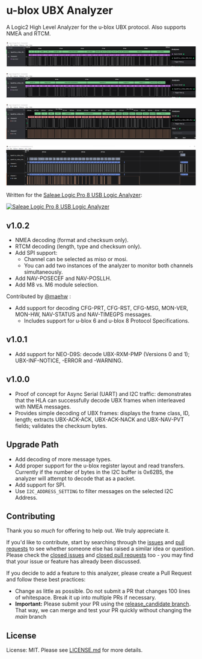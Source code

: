 
# u-blox UBX Analyzer
  
A Logic2 High Level Analyzer for the u-blox UBX protocol. Also supports NMEA and RTCM.

![Screen shot 1](./img/Screenshot_1.png)

![Screen shot 2](./img/Screenshot_2.png)

![Screen shot 3](./img/Screenshot_3.png)

![Screen shot 4 SPI](./img/Screenshot_4.png)

Written for the [Saleae Logic Pro 8 USB Logic Analyzer](https://www.sparkfun.com/products/13196):

[![Saleae Logic Pro 8 USB Logic Analyzer](https://cdn.sparkfun.com//assets/parts/1/0/3/3/0/13196-04.jpg)](https://www.sparkfun.com/products/13196)

## v1.0.2

* NMEA decoding (format and checksum only).
* RTCM decoding (length, type and checksum only).
* Add SPI support:
  * Channel can be selected as miso or mosi.
  * You can add two instances of the analyzer to monitor both channels simultaneously.
* Add NAV-POSECEF and NAV-POSLLH.
* Add M8 vs. M6 module selection.

Contributed by [@maehw](https://github.com/maehw) :

* Add support for decoding CFG-PRT, CFG-RST, CFG-MSG, MON-VER, MON-HW, NAV-STATUS and NAV-TIMEGPS messages.
  * Includes support for u-blox 6 and u-blox 8 Protocol Specifications.

## v1.0.1

* Add support for NEO-D9S: decode UBX-RXM-PMP (Versions 0 and 1); UBX-INF-NOTICE, -ERROR and -WARNING.

## v1.0.0

* Proof of concept for Async Serial (UART) and I2C traffic: demonstrates that the HLA can successfully decode UBX frames when interleaved with NMEA messages.
* Provides simple decoding of UBX frames: displays the frame class, ID, length; extracts UBX-ACK-ACK, UBX-ACK-NACK and UBX-NAV-PVT fields; validates the checksum bytes.

## Upgrade Path

* Add decoding of more message types.
* Add proper support for the u-blox register layout and read transfers. Currently if the number of bytes in the I2C buffer is 0x62B5, the analyzer will attempt to decode that as a packet.
* Add support for SPI.
* Use ```I2C_ADDRESS_SETTING``` to filter messages on the selected I2C Address.

## Contributing

Thank you so *much* for offering to help out. We truly appreciate it.

If you'd like to contribute, start by searching through the [issues](https://github.com/sparkfun/SparkFun_u-blox_UBX_HLA/issues) and [pull requests](https://github.com/sparkfun/SparkFun_u-blox_UBX_HLA/pulls) to see whether someone else has raised a similar idea or question.
Please check the [closed issues](https://github.com/sparkfun/SparkFun_u-blox_UBX_HLA/issues?q=is%3Aissue+is%3Aclosed)
and [closed pull requests](https://github.com/sparkfun/SparkFun_u-blox_UBX_HLA/pulls?q=is%3Apr+is%3Aclosed) too - you may find that your issue or feature has already been discussed.

If you decide to add a feature to this analyzer, please create a Pull Request and follow these best practices:

* Change as little as possible. Do not submit a PR that changes 100 lines of whitespace. Break it up into multiple PRs if necessary.
* **Important:** Please submit your PR using the [release_candidate branch](https://github.com/sparkfun/SparkFun_u-blox_UBX_HLA/tree/release_candidate). That way, we can merge and test your PR quickly without changing the _main_ branch

## License

License: MIT. Please see [LICENSE.md](./LICENSE.md) for more details.